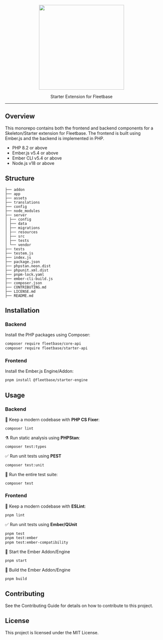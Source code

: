 <p align="center">
    <p align="center">
        <img src="https://github.com/user-attachments/assets/197c404c-06b1-4fd4-8a26-624f1d481966" width="280" height="280" />
    </p>
    <p align="center">
        Starter Extension for Fleetbase
    </p>
</p>

---

## Overview

This monorepo contains both the frontend and backend components for a Skeleton/Starter extension for Fleetbase. The frontend is built using Ember.js and the backend is implemented in PHP.

* PHP 8.2 or above
* Ember.js v5.4 or above
* Ember CLI v5.4 or above
* Node.js v18 or above

## Structure

```
├── addon
├── app
├── assets
├── translations
├── config
├── node_modules
├── server
│ ├── config
│ ├── data
│ ├── migrations
│ ├── resources
│ ├── src
│ ├── tests
│ └── vendor
├── tests
├── testem.js
├── index.js
├── package.json
├── phpstan.neon.dist
├── phpunit.xml.dist
├── pnpm-lock.yaml
├── ember-cli-build.js
├── composer.json
├── CONTRIBUTING.md
├── LICENSE.md
├── README.md
```

## Installation

### Backend

Install the PHP packages using Composer:

```bash
composer require fleetbase/core-api
composer require fleetbase/starter-api
```
### Frontend

Install the Ember.js Engine/Addon:

```bash
pnpm install @fleetbase/starter-engine
```

## Usage

### Backend

🧹 Keep a modern codebase with **PHP CS Fixer**:
```bash
composer lint
```

⚗️ Run static analysis using **PHPStan**:
```bash
composer test:types
```

✅ Run unit tests using **PEST**
```bash
composer test:unit
```

🚀 Run the entire test suite:
```bash
composer test
```

### Frontend

🧹 Keep a modern codebase with **ESLint**:
```bash
pnpm lint
```

✅ Run unit tests using **Ember/QUnit**
```bash
pnpm test
pnpm test:ember
pnpm test:ember-compatibility
```

🚀 Start the Ember Addon/Engine
```bash
pnpm start
```

🔨 Build the Ember Addon/Engine
```bash
pnpm build
```

## Contributing
See the Contributing Guide for details on how to contribute to this project.

## License
This project is licensed under the MIT License.